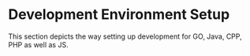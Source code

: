 # Development Environment Setup

This section depicts the way setting up development for GO, Java, CPP, PHP as well as JS. 

